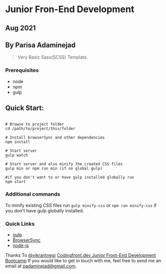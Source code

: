 # Junior Fron-End Development
## Aug 2021
## By Parisa Adaminejad

>Very Basic Sass(SCSS) Template.

### Prerequisites
* node
* npm
* gulp

## Quick Start:

```shell

# Browse to project folder
cd /path/to/project/this/folder

# Install browserSync and other dependencies
npm install

# Start server
gulp watch   

# Start server and also minify the created CSS files
gulp min or npm run min (if no global gulp)

#if you don't want to or have gulp installed globally run
npm start
```

### Additional commands
To minify existing CSS files run `gulp minify-css` or `npm run minify-css` if you don't have gulp globally installed.

### Quick Links
* [gulp](http://gulpjs.com)
* [BrowserSync](http://www.browsersync.io)
* [node-js](https://nodejs.org/en/)

Thanks To [@vikrantnegi](https://github.com/vikrantnegi/scss-gulp-boilerplate)
[Codingfront.dev Junior Front-End Development Bootcamp](https://codingfront.dev/course/bootcamps/become-a-junior-front-end-developer)
If you would like to get in touch with me, feel free to send me an email at [padaminejad@gmail.com](mailto:padaminejad@gmail.com).
